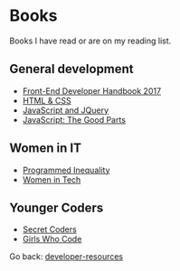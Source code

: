 # Books
Books I have read or are on my reading list.

## General development
+ [Front-End Developer Handbook 2017](https://frontendmasters.com/books/front-end-handbook/2017/)
+ [HTML & CSS](https://www.amazon.com/dp/1118008189)
+ [JavaScript and JQuery](https://www.amazon.com/dp/1118531647)
+ [JavaScript: The Good Parts](https://www.amazon.com/dp/0596517742)

## Women in IT
+ [Programmed Inequality](https://mitpress.mit.edu/books/programmed-inequality)
+ [Women in Tech](https://www.amazon.com/Women-Tech-Practical-Inspiring-Stories-ebook/dp/B010ZZYJSI)

## Younger Coders
+ [Secret Coders](http://www.secret-coders.com/)
+ [Girls Who Code](https://girlswhocode.com/books/)

Go back: [developer-resources](../README.md)